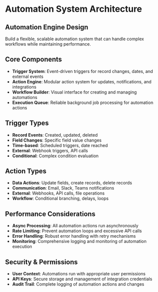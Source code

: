 # Automation System Architecture

## Automation Engine Design
Build a flexible, scalable automation system that can handle complex workflows while maintaining performance.

## Core Components
- **Trigger System**: Event-driven triggers for record changes, dates, and external events
- **Action Engine**: Modular action system for updates, notifications, and integrations
- **Workflow Builder**: Visual interface for creating and managing automations
- **Execution Queue**: Reliable background job processing for automation actions

## Trigger Types
- **Record Events**: Created, updated, deleted
- **Field Changes**: Specific field value changes
- **Time-based**: Scheduled triggers, date reached
- **External**: Webhook triggers, API calls
- **Conditional**: Complex condition evaluation

## Action Types
- **Data Actions**: Update fields, create records, delete records
- **Communication**: Email, Slack, Teams notifications
- **External**: Webhooks, API calls, file operations
- **Workflow**: Conditional branching, delays, loops

## Performance Considerations
- **Async Processing**: All automation actions run asynchronously
- **Rate Limiting**: Prevent automation loops and excessive API calls
- **Error Handling**: Robust error handling with retry mechanisms
- **Monitoring**: Comprehensive logging and monitoring of automation execution

## Security & Permissions
- **User Context**: Automations run with appropriate user permissions
- **API Keys**: Secure storage and management of integration credentials
- **Audit Trail**: Complete logging of automation actions and changes